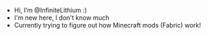 - Hi, I’m @InfiniteLithium :)
- I'm new here, I don't know much
- Currently trying to figure out how Minecraft mods (Fabric) work!

<!---
InfiniteLithium/InfiniteLithium is a ✨ special ✨ repository because its `README.md` (this file) appears on your GitHub profile.
You can click the Preview link to take a look at your changes.
--->
